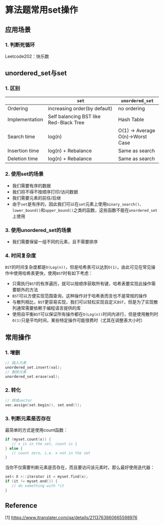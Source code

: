 # 算法题常用set操作

## 应用场景

### 1. 判断死循环

Leetcode202：快乐数

## unordered_set与set

### 1. 区别

|                | `set`                                  | `unordered_set`                     |
| -------------- | -------------------------------------- | ----------------------------------- |
| Ordering       | increasing order(by default)           | no ordering                         |
| Implementation | Self balancing BST like Red-Black Tree | Hash Table                          |
| Search time    | log(n)                                 | O(1) -> Average<br>O(n)->Worst Case |
| Insertion time | log(n) + Rebalance                     | Same as search                      |
| Deletion time  | log(n) + Rebalance                     | Same as search                      |

### 2. 使用set的场景

* 我们需要有序的数据
* 我们将不得不按顺序打印/访问数据
* 我们需要元素的前任/后继
* 由于`set`是有序的，因此我们可以在`set`元素上使用`binary_search()`、`lower_bound()`和`upper_bound()`之类的函数，这些函数不能在`unordered_set`上使用

### 3. 使用unordered_set的场景

* 我们需要保留一组不同的元素，且不需要排序

### 4. 时间复杂度

`BST`的时间复杂度都是`O(Log(n))`，但是哈希表可以达到`O(1)`，由此可见在常见操作中使用哈希表更快，使用`BST`时有如下考虑：

* 只需执行`BST`的有序遍历，就可以按顺序获取所有键，哈希表要实现此操作需要额外的方法
* `BST`可以方便实现范围查询，这种操作对于哈希表而言也不是常规的操作
* 与散列相比，`BST`更容易实现，我们可以轻松实现自定义`BST`，但是为了实现散列通常需要依赖于编程语言提供的库
* 使用自平衡`BST`可以保证所有操作都在`O(Log(n))`时间内进行，但是使用散列时`O(1)`只是平均时间，某些特定操作可能很费时（尤其在调整表大小时）

## 常用操作

### 1. 增删

```c++
// 插入元素
unordered_set.insert(val);
// 删除元素
unordered_set.erase(val);
```

### 2. 转化

```c++
// 转成vector
vec.assign(set.begin(), set.end());
```

### 3. 判断元素是否存在

最简单的方式是使用count函数：

```c++
if (myset.count(x)) {
   // x is in the set, count is 1
} else {
   // count zero, i.e. x not in the set
}
```

当你不仅需要判断元素是否存在，而且要访问该元素时，那么最好使用迭代器：

```c++
set< X >::iterator it = myset.find(x);
if (it != myset.end()) {
   // do something with *it
}
```

## Reference

[1] <https://www.itranslater.com/qa/details/2113763860665598976>
